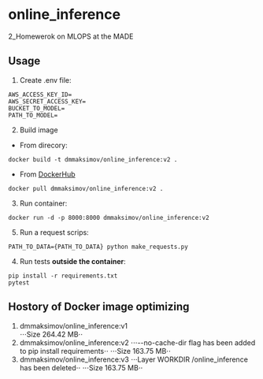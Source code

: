 online_inference
==============================

2_Homewerok on MLOPS at the MADE

## Usage
1. Create .env file:
~~~
AWS_ACCESS_KEY_ID=
AWS_SECRET_ACCESS_KEY=
BUCKET_TO_MODEL=
PATH_TO_MODEL=
~~~
2. Build image
- From direcory:
~~~
docker build -t dmmaksimov/online_inference:v2 .
~~~
- From [DockerHub](https://hub.docker.com/r/dmmaksimov/online_inference)
~~~
docker pull dmmaksimov/online_inference:v2 .
~~~
3. Run container:
~~~
docker run -d -p 8000:8000 dmmaksimov/online_inference:v2
~~~
5. Run a request scrips:
~~~
PATH_TO_DATA={PATH_TO_DATA} python make_requests.py
~~~
4. Run tests **outside the container**:
~~~
pip install -r requirements.txt
pytest
~~~

## Hostory of Docker image optimizing

1. dmmaksimov/online_inference:v1  
⋅⋅⋅Size 264.42 MB⋅⋅
2. dmmaksimov/online_inference:v2
⋅⋅⋅--no-cache-dir flag has been added to pip install requirements⋅⋅
⋅⋅⋅Size 163.75 MB⋅⋅
3. dmmaksimov/online_inference:v3
⋅⋅⋅Layer WORKDIR /online_inference has been deleted⋅⋅
⋅⋅⋅Size 163.75 MB⋅⋅
